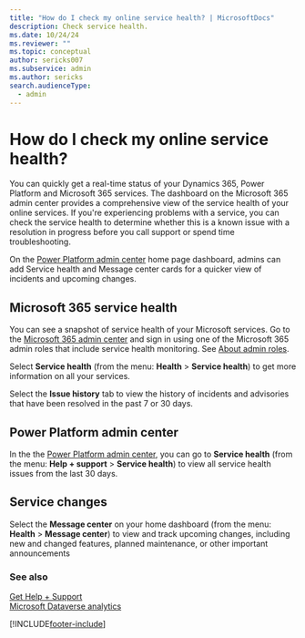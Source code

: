 ```yaml
---
title: "How do I check my online service health? | MicrosoftDocs"
description: Check service health.
ms.date: 10/24/24
ms.reviewer: ""
ms.topic: conceptual
author: sericks007
ms.subservice: admin
ms.author: sericks
search.audienceType: 
  - admin
---
```

# How do I check my online service health?

You can quickly get a real-time status of your Dynamics 365, Power Platform and Microsoft 365 services. The dashboard on the Microsoft 365 admin center provides a comprehensive view of the service health of your online services. If you're experiencing problems with a service, you can check the service health to determine whether this is a known issue with a resolution in progress before you call support or spend time troubleshooting.

On the [Power Platform admin center](https://learn.microsoft.com/en-us/power-platform/admin/admin-documentation) home page dashboard, admins can add Service health and Message center cards for a quicker view of incidents and upcoming changes.

## Microsoft 365 service health
You can see a snapshot of service health of your Microsoft services. Go to the [Microsoft 365 admin center](https://admin.microsoft.com/) and sign in using one of the Microsoft 365 admin roles that include service health monitoring. See [About admin roles](/microsoft-365/admin/add-users/about-admin-roles).  

Select **Service health** (from the menu: **Health** > **Service health**) to get more information on all your services.  

Select the **Issue history** tab to view the history of incidents and advisories that have been resolved in the past 7 or 30 days. 

## Power Platform admin center
In the the [Power Platform admin center](https://admin.powerplatform.microsoft.com/home), you can go to **Service health** (from the menu: **Help + support** > **Service health**) to view all service health issues from the last 30 days. 
  
## Service changes

Select the **Message center** on your home dashboard (from the menu: **Health** > **Message center**) to view and track upcoming changes, including new and changed features, planned maintenance, or other important announcements
  
### See also  
[Get Help + Support](get-help-support.md) <br />
[Microsoft Dataverse analytics](analytics-common-data-service.md)


[!INCLUDE[footer-include](../includes/footer-banner.md)]
